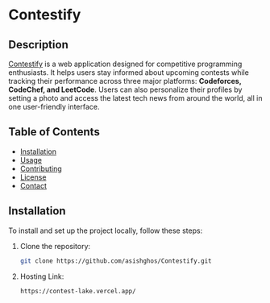 # Contestify

## Description
[Contestify](https://contest-lake.vercel.app/) is a web application designed for competitive programming enthusiasts. It helps users stay informed about upcoming contests while tracking their performance across three major platforms: **Codeforces, CodeChef, and LeetCode**. Users can also personalize their profiles by setting a photo and access the latest tech news from around the world, all in one user-friendly interface.

## Table of Contents
- [Installation](#installation)
- [Usage](#usage)
- [Contributing](#contributing)
- [License](#license)
- [Contact](#contact)

## Installation
To install and set up the project locally, follow these steps:

1. Clone the repository:
   ```sh
   git clone https://github.com/asishghos/Contestify.git
2. Hosting Link:
   ```sh
   https://contest-lake.vercel.app/
